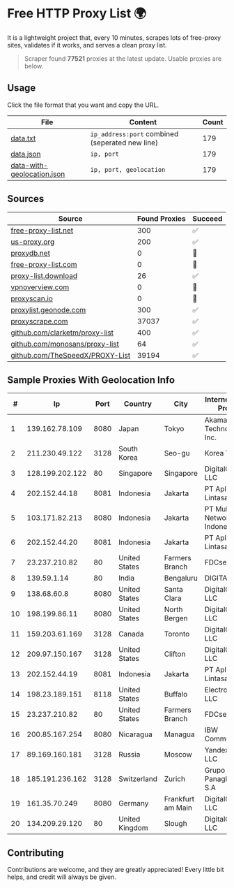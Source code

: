 
# Free HTTP Proxy List 🌍

It is a lightweight project that, every 10 minutes, scrapes lots of free-proxy sites, validates if it works, and serves a clean proxy list.


> Scraper found **77521** proxies at the latest update. Usable proxies are below.

## Usage

Click the file format that you want and copy the URL.


|File|Content|Count|
|----|-------|-----|
|[data.txt](https://raw.githubusercontent.com/themiralay/Proxy-List-World/master/data.txt)|`ip_address:port` combined (seperated new line)|179|
|[data.json](https://raw.githubusercontent.com/themiralay/Proxy-List-World/master/data.json)|`ip, port`|179|
|[data-with-geolocation.json](https://raw.githubusercontent.com/themiralay/Proxy-List-World/master/data-with-geolocation.json)|`ip, port, geolocation`|179|

## Sources

|Source|Found Proxies|Succeed|
|------|-------------|-------|
|[free-proxy-list.net](https://free-proxy-list.net)|300|✅|
|[us-proxy.org](https://www.us-proxy.org)|200|✅|
|[proxydb.net](http://proxydb.net)|0|🚫|
|[free-proxy-list.com](https://free-proxy-list.com/?page=&port=&type%5B%5D=http&type%5B%5D=https&up_time=0&search=Search)|0|🚫|
|[proxy-list.download](https://www.proxy-list.download/HTTP)|26|✅|
|[vpnoverview.com](https://vpnoverview.com/privacy/anonymous-browsing/free-proxy-servers)|0|🚫|
|[proxyscan.io](https://www.proxyscan.io)|0|🚫|
|[proxylist.geonode.com](https://proxylist.geonode.com/api/proxy-list?limit=300&page=1&sort_by=lastChecked&sort_type=desc&protocols=http,https)|300|✅|
|[proxyscrape.com](https://api.proxyscrape.com/v2/?request=displayproxies&protocol=http&timeout=10000&country=all&ssl=all&anonymity=all)|37037|✅|
|[github.com/clarketm/proxy-list](https://raw.githubusercontent.com/clarketm/proxy-list/master/proxy-list-raw.txt)|400|✅|
|[github.com/monosans/proxy-list](https://raw.githubusercontent.com/monosans/proxy-list/main/proxies/http.txt)|64|✅|
|[github.com/TheSpeedX/PROXY-List](https://raw.githubusercontent.com/TheSpeedX/PROXY-List/master/http.txt)|39194|✅|


## Sample Proxies With Geolocation Info

|#|Ip|Port|Country|City|Internet Service Provider|
|-|--|----|-------|----|-------------------------|
|1|139.162.78.109|8080|Japan|Tokyo|Akamai Technologies, Inc.|
|2|211.230.49.122|3128|South Korea|Seo-gu|Korea Telecom|
|3|128.199.202.122|80|Singapore|Singapore|DigitalOcean, LLC|
|4|202.152.44.18|8081|Indonesia|Jakarta|PT Aplikanusa Lintasarta|
|5|103.171.82.213|8080|Indonesia|Jakarta|PT Multi Network Indonesia|
|6|202.152.44.20|8081|Indonesia|Jakarta|PT Aplikanusa Lintasarta|
|7|23.237.210.82|80|United States|Farmers Branch|FDCservers.net|
|8|139.59.1.14|80|India|Bengaluru|DIGITALOCEAN|
|9|138.68.60.8|8080|United States|Santa Clara|DigitalOcean, LLC|
|10|198.199.86.11|8080|United States|North Bergen|DigitalOcean, LLC|
|11|159.203.61.169|3128|Canada|Toronto|DigitalOcean, LLC|
|12|209.97.150.167|3128|United States|Clifton|DigitalOcean, LLC|
|13|202.152.44.19|8081|Indonesia|Jakarta|PT Aplikanusa Lintasarta|
|14|198.23.189.151|8118|United States|Buffalo|Electro Nebula LLC|
|15|23.237.210.82|80|United States|Farmers Branch|FDCservers.net|
|16|200.85.167.254|8080|Nicaragua|Managua|IBW Communications|
|17|89.169.160.181|3128|Russia|Moscow|Yandex.Cloud LLC|
|18|185.191.236.162|3128|Switzerland|Zurich|Grupo Panaglobal 15 S.A|
|19|161.35.70.249|8080|Germany|Frankfurt am Main|DigitalOcean, LLC|
|20|134.209.29.120|80|United Kingdom|Slough|DigitalOcean, LLC|



## Contributing

Contributions are welcome, and they are greatly appreciated! Every
little bit helps, and credit will always be given.

